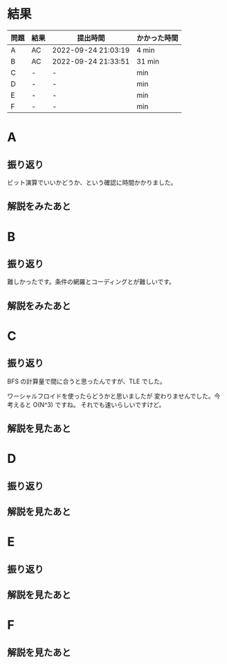# 結果

| 問題 | 結果 | 提出時間            | かかった時間 |
|------|------|---------------------|--------------|
| A    | AC   | 2022-09-24 21:03:19 | 4 min        |
| B    | AC   | 2022-09-24 21:33:51 | 31 min       |
| C    | -    | -                   |     min      |
| D    | -    | -                   |     min      |
| E    | -    | -                   |     min      |
| F    | -    | -                   |     min      |

# A

## 振り返り

ビット演算でいいかどうか、という確認に時間かかりました。

## 解説をみたあと

# B

## 振り返り

難しかったです。条件の網羅とコーディングとが難しいです。

## 解説をみたあと

# C

## 振り返り

BFS の計算量で間に合うと思ったんですが、TLE でした。

ワーシャルフロイドを使ったらどうかと思いましたが
変わりませんでした。今考えると O(N^3) ですね。
それでも速いらしいですけど。

## 解説を見たあと

# D

## 振り返り

## 解説を見たあと

# E

## 振り返り

## 解説を見たあと

# F

## 解説を見たあと
